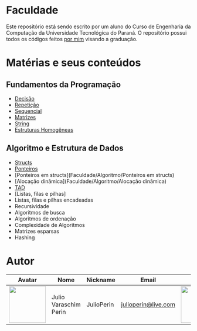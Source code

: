 # Faculdade

Este repositório está sendo escrito por um aluno do Curso de Engenharia da Computação da Universidade Tecnológica do Paraná. O repositório possui todos os códigos feitos [por mim](#Autor) visando a graduação.

# Matérias e seus conteúdos


## Fundamentos da Programação
- [Decisão](Faculdade/Fundamentos/Decisão) <br />
- [Repetição](Faculdade/Fundamentos/Repetição)  <br />
- [Sequencial](Faculdade/Fundamentos/Sequencial) <br />
- [Matrizes](Faculdade/Fundamentos/Matrizes) <br />
- [String](Faculdade/Fundamentos/String) <br />
- [Estruturas Homogêneas](Faculdade/Fundamentos/Homogeneas)

## Algoritmo e Estrutura de Dados
- [Structs](Faculdade/Algoritmo/Struct) <br />
- [Ponteiros](Faculdade/Algoritmo/Ponteiros) <br />
- [Ponteiros em structs](Faculdade/Algoritmo/Ponteiros em structs) <br />
- [Alocação dinâmica](Faculdade/Algoritmo/Alocação dinâmica) <br />
- [TAD](Faculdade/Algoritmo/TAD) <br />
- [Listas, filas e pilhas] <br />
- Listas, filas e pilhas encadeadas <br />
- Recursividade <br />
- Algoritmos de busca <br />
- Algoritmos de ordenação <br />
- Complexidade de Algoritmos <br />
- Matrizes esparsas <br />
- Hashing <br />

# Autor

| Avatar | Nome | Nickname | Email | Curso |
| ------ | ---- | -------- | ----- | ----- |
| <img src="https://avatars.githubusercontent.com/u/79281445?s=400&u=f3fb6e79e0b4b925131b8392ae474689e10e2db9&v=4" width = 100>  | Julio Varaschim Perin| JulioPerin | [julioperin@live.com](mailto:julioperin@live.com) | <img src="https://scontent.ffbe4-1.fna.fbcdn.net/v/t1.18169-9/26815436_1289040704575897_8189339329171700227_n.png?_nc_cat=102&ccb=1-5&_nc_sid=730e14&_nc_eui2=AeEwaAA-_9OwnyMn0ok5bGLZnjRgm2dlTWueNGCbZ2VNa8X1EiCP8jb19XKVAjpmZ2pcZXgEU3bEO85qTC778GAM&_nc_ohc=TbCDlLYtBb0AX95sNjT&_nc_ht=scontent.ffbe4-1.fna&oh=9ebd473c5b7de2d2847e9adbd5506761&oe=61A98F6D" width = 100> |
